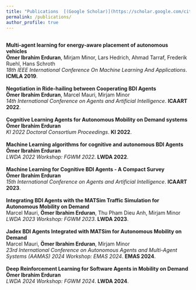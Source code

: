 ```yaml
---
title: "Publications  [(Google Scholar)](https://scholar.google.com/citations?user=i2xd0lQAAAAJ&hl=de)"
permalink: /publications/
author_profile: true
---
```

<br>
<b>Multi-agent learning for energy-aware placement of autonomous vehicles</b> <br> 
<b>Ömer Ibrahim Erduran</b>, Mirjam Minor, Lars Hedrich, Ahmad Tarraf, Frederik Ruehl, Hans Schroth<br>
<i>18th IEEE International Conference On Machine Learning And Applications</i>. <b>ICMLA 2019</b>.
<br>
<br>
<b>Negotiation in Ride-hailing between Cooperating BDI Agents</b> <br> 
<b>Ömer Ibrahim Erduran</b>, Marcel Mauri, Mirjam Minor<br>
<i>14th International Conference on Agents and Artificial Intelligence</i>. <b>ICAART 2022</b>.
<br>
<br>
<b>Cognitive Learning Agents for Autonomous Mobility on Demand systems</b> <br>
<b>Ömer Ibrahim Erduran</b> <br>
<i>KI 2022 Doctoral Consortium Proceedings</i>. <b>KI 2022</b>.
<br>
<br>
<b>Machine Learning algorithms for cognitive and autonomous BDI Agents</b> <br>
<b>Ömer Ibrahim Erduran</b> <br>
<i>LWDA 2022 Workshop: FGWM 2022</i>. <b>LWDA 2022</b>.
<br>
<br>
<b>Machine Learning for Cognitive BDI Agents - A Compact Survey</b> <br>
<b>Ömer Ibrahim Erduran</b> <br>
<i>15th International Conference on Agents and Artificial Intelligence</i>. <b>ICAART 2023</b>.
<br>
<br>
<b>Integrating BDI Agents with the MATSim Traffic Simulation for Autonomous Mobility on Demand</b> <br>
Marcel Mauri, <b>Ömer Ibrahim Erduran</b>, Thu Pham Dieu Anh, Mirjam Minor <br>
<i>LWDA 2023 Workshop: FGWM 2023</i>. <b>LWDA 2023</b>.
<br>
<br>
<b>Jadex BDI Agents Integrated with MATSim for Autonomous Mobility on Demand</b> <br>
Marcel Mauri, <b>Ömer Ibrahim Erduran</b>, Mirjam Minor <br>
<i>23rd International Conference on Autonomous Agents and Multi-Agent Systems (AAMAS) 2024 Workshop: EMAS 2024</i>. <b>EMAS 2024</b>.
<br>
<br>
<b>Deep Reinforcement Learning for Software Agents in Mobility on Demand</b> <br>
<b>Ömer Ibrahim Erduran</b> <br>
<i>LWDA 2024 Workshop: FGWM 2024</i>. <b>LWDA 2024</b>.
<br>
